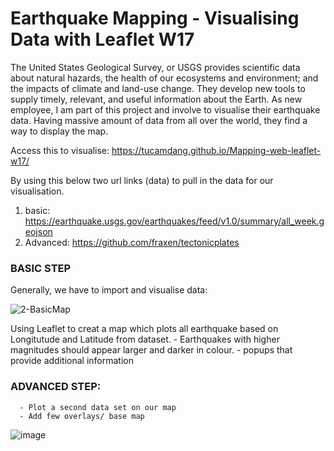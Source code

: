 # Earthquake Mapping - Visualising Data with Leaflet W17

The United States Geological Survey, or USGS provides scientific data about natural hazards, the health of our ecosystems and environment; and the impacts of climate and land-use change. They develop new tools to supply timely, relevant, and useful information about the Earth. As new employee, I am part of this project and involve to visualise their earthquake data.
Having massive amount of data from all over the world, they find a way to display the map. 

Access this to visualise: https://tucamdang.github.io/Mapping-web-leaflet-w17/


By using this below two url links (data) to pull in the data for our visualisation.
1. basic:
https://earthquake.usgs.gov/earthquakes/feed/v1.0/summary/all_week.geojson
2. Advanced:
https://github.com/fraxen/tectonicplates

### BASIC STEP
Generally, we have to import and visualise data:

![2-BasicMap](https://user-images.githubusercontent.com/99168697/174476752-fb45ef8d-e7d0-4f90-bb02-925bbe340bea.png)

Using Leaflet to creat a map which plots all earthquake based on Longitutude and Latitude from dataset. 
      -  Earthquakes with higher magnitudes should appear larger and darker in colour.
      -  popups that provide additional information 
      
### ADVANCED STEP:
      - Plot a second data set on our map
      - Add few overlays/ base map
      
![image](https://user-images.githubusercontent.com/99168697/174482711-6843a917-af09-4aa5-97a7-6890fa9b31fa.png)
